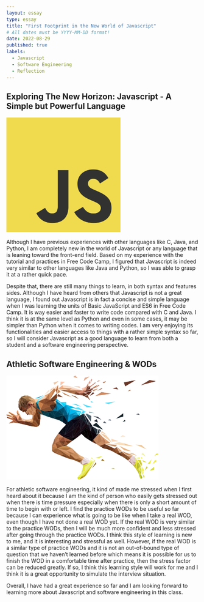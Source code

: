 ```yaml
---
layout: essay
type: essay
title: "First Footprint in the New World of Javascript"
# All dates must be YYYY-MM-DD format!
date: 2022-08-29
published: true
labels:
  - Javascript 
  - Software Engineering
  - Reflection
---
```




## Exploring The New Horizon: Javascript - A Simple but Powerful Language 

<img width="300px" class="rounded float-start pe-4" src="../img/Javascript.png">

Although I have previous experiences with other languages like C, Java, and Python, I am completely new in the world of Javascript or any language that is leaning toward the front-end field. Based on my experience with the tutorial and practices in Free Code Camp, I figured that Javascript is indeed very similar to other languages like Java and Python, so I was able to grasp it at a rather quick pace. 

Despite that, there are still many things to learn, in both syntax and features sides. Although I have heard from others that Javascript is not a great language, I found out Javascript is in fact a concise and simple language when I was learning the units of Basic JavaScript and ES6 in Free Code Camp. It is way easier and faster to write code compared with C and Java. I think it is at the same level as Python and even in some cases, it may be simpler than Python when it comes to writing codes. I am very enjoying its functionalities and easier access to things with a rather simple syntax so far, so I will consider Javascript as a good language to learn from both a student and a software engineering perspective.

## Athletic Software Engineering & WODs

<img width="400px" class="rounded float-start pe-4" src="../img/running.png">

For athletic software engineering, it kind of made me stressed when I first heard about it because I am the kind of person who easily gets stressed out when there is time pressure especially when there is only a short amount of time to begin with or left. I find the practice WODs to be useful so far because I can experience what is going to be like when I take a real WOD, even though I have not done a real WOD yet. If the real WOD is very similar to the practice WODs, then I will be much more confident and less stressed after going through the practice WODs. I think this style of learning is new to me, and it is interesting and stressful as well. However, if the real WOD is a similar type of practice WODs and it is not an out-of-bound type of question that we haven’t learned before which means it is possible for us to finish the WOD in a comfortable time after practice, then the stress factor can be reduced greatly. If so, I think this learning style will work for me and I think it is a great opportunity to simulate the interview situation.

Overall, I have had a great experience so far and I am looking forward to learning more about Javascript and software engineering in this class.
